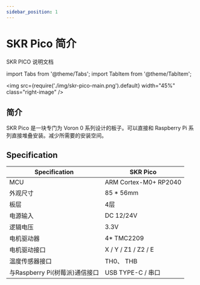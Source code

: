 ```yaml
---
sidebar_position: 1
---
```


# SKR Pico 简介

SKR PICO 说明文档

<!-- import lib start -->

import Tabs from '@theme/Tabs';
import TabItem from '@theme/TabItem';

<!-- import lib end -->

<div class="div-table">

<img 
    src={require('./img/skr-pico-main.png').default} 
    width="45%" class="right-image"
/>

## 简介

SKR Pico 是一块专门为 Voron 0 系列设计的板子。可以直接和 Raspberry Pi 系列直接堆叠安装。减少所需要的安装空间。

## Specification

| Specification                  | SKR Pico              |
| ------------------------------ | --------------------- |
| MCU                            | ARM Cortex-M0+ RP2040 |
| 外观尺寸                       | 85 * 56mm             |
| 板层                           | 4层                   |
| 电源输入                       | DC 12/24V             |
| 逻辑电压                       | 3.3V                  |
| 电机驱动器                     | $4*$ TMC2209          |
| 电机驱动接口                   | X / Y / Z1 / Z2 / E   |
| 温度传感器接口                 | TH0、 THB             |
| 与Raspberry Pi(树莓派)通信接口 | USB TYPE-C / 串口     |

</div>
